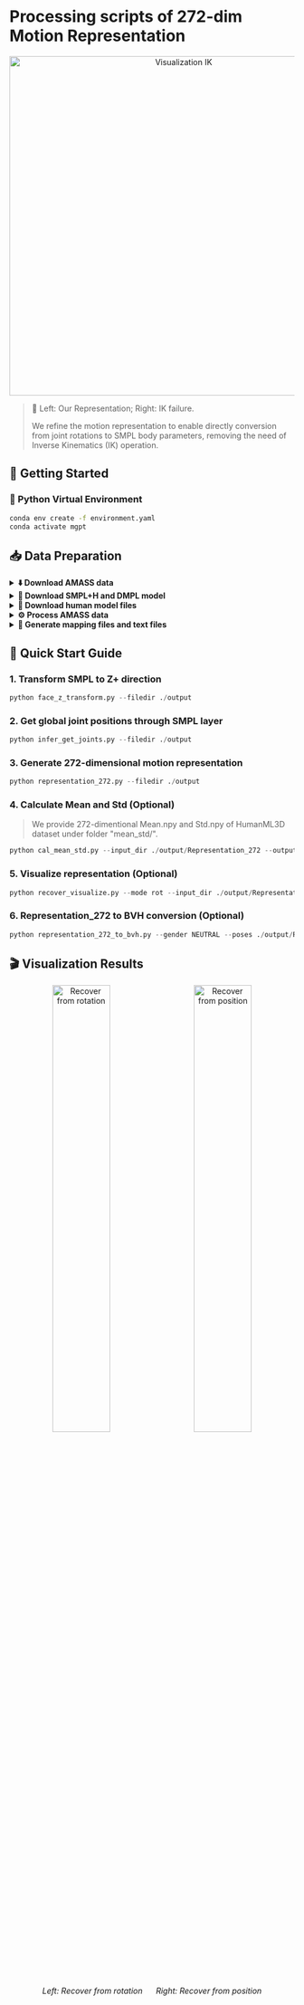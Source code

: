 # Processing scripts of 272-dim Motion Representation

<p align="center">
  <img src="./gif/spin_ik.gif" alt="Visualization IK" width="600"/>
</p>

> 🔄 Left: Our Representation; Right: IK failure.
> 
> We refine the motion representation to enable directly conversion from joint rotations to SMPL body parameters, removing the need of Inverse Kinematics (IK) operation.
## 🚀 Getting Started

### 🐍 Python Virtual Environment
```sh
conda env create -f environment.yaml
conda activate mgpt
```

## 📥 Data Preparation

<details>
<summary><b> ⬇️ Download AMASS data</b></summary>

- For **HumanML3D**, **BABEL**, and **KIT-ML** dataset usage:
  - Download all "SMPL-H G" motions from the [AMASS website](https://amass.is.tue.mpg.de/download.php)
  - Place them in `datasets/amass_data`
- For **Motion-X** usage:
  - Download all `SMPL-X G`
  - Place them in `datasets/amass_data_smplx`
</details>

<details>
<summary><b>🤖 Download SMPL+H and DMPL model</b></summary>

1. Download [SMPL+H](https://mano.is.tue.mpg.de/download.php) (Extended SMPL+H model used in AMASS project)
2. Download [DMPL](https://smpl.is.tue.mpg.de/download.php) (DMPLs compatible with SMPL)
3. Place all models under `./body_model/`
</details>

<details>
<summary><b>👤 Download human model files</b></summary>

1. Download files from [Google Drive](https://drive.google.com/file/d/1y5jthVfCcMkT4cPNlyctH_AMDNz48e43/view?usp=sharing)
2. Place under `./body_model/`
</details>

<details>
<summary><b>⚙️ Process AMASS data</b></summary>

```python
python amass_process.py --index_path ./test_t2m.csv --save_dir ./output/smpl_85
```
</details>

<details>
<summary><b>📝 Generate mapping files and text files</b></summary>

Follow [UniMoCap](https://github.com/LinghaoChan/UniMoCap/tree/main?tab=readme-ov-file#2-generate-mapping-files-and-text-files) Step2 to get:
- Mapping files (.csv)
- Text files (./{dataset}_new_text)
</details>

## 🏃 Quick Start Guide

### 1. Transform SMPL to Z+ direction
```python
python face_z_transform.py --filedir ./output
```

### 2. Get global joint positions through SMPL layer
```python
python infer_get_joints.py --filedir ./output
```

### 3. Generate 272-dimensional motion representation
```python
python representation_272.py --filedir ./output
```

### 4. Calculate Mean and Std (Optional)
> We provide 272-dimentional Mean.npy and Std.npy of HumanML3D dataset under folder "mean_std/".
```python
python cal_mean_std.py --input_dir ./output/Representation_272 --output_dir ./mean_std
```

### 5. Visualize representation (Optional)
```python
python recover_visualize.py --mode rot --input_dir ./output/Representation_272 --output_dir ./visualize_result
```

### 6. Representation_272 to BVH conversion (Optional)
```python
python representation_272_to_bvh.py --gender NEUTRAL --poses ./output/Representation_272 --output ./output/Representation_272 --fps 60 --is_folder
```

## 🎬 Visualization Results

<p align="center">
  <img src="./gif/recover_rotation.gif" alt="Recover from rotation" width="45%" style="margin-right: 20px"/>
  <img src="./gif/recover_position.gif" alt="Recover from position" width="45%"/>
</p>
<p align="center">
  <em>Left: Recover from rotation &nbsp;&nbsp;&nbsp;&nbsp; Right: Recover from position</em>
</p>
